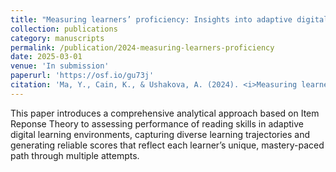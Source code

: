 ```yaml
---
title: "Measuring learners’ proficiency: Insights into adaptive digital educational environments"
collection: publications
category: manuscripts
permalink: /publication/2024-measuring-learners-proficiency
date: 2025-03-01
venue: 'In submission'
paperurl: 'https://osf.io/gu73j'
citation: 'Ma, Y., Cain, K., & Ushakova, A. (2024). <i>Measuring learners’ proficiency: Insights into adaptive digital educational environments</i>. Manuscript submitted for publication. Preregistration: https://osf.io/gu73j'
---
```

This paper introduces a comprehensive analytical approach based on Item Reponse Theory to assessing performance of reading skills in adaptive digital learning environments, capturing diverse learning trajectories and generating reliable scores that reflect each learner’s unique, mastery-paced path through multiple attempts.
